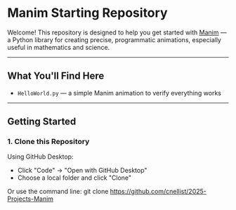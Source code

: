 # Manim Starting Repository

Welcome! This repository is designed to help you get started with [Manim](https://docs.manim.community/) — a Python library for creating precise, programmatic animations, especially useful in mathematics and science.

---

## What You'll Find Here

- `HelloWorld.py` — a simple Manim animation to verify everything works
  
---

## Getting Started

### 1. Clone this Repository

Using GitHub Desktop:
- Click "Code" → "Open with GitHub Desktop"
- Choose a local folder and click "Clone"

Or use the command line:
git clone https://github.com/cnellist/2025-Projects-Manim
